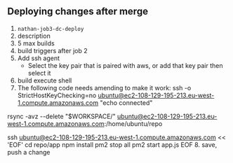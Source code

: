 ## Deploying changes after merge

1. `nathan-job3-dc-deploy`
2. description
3. 5 max builds
4. build triggers after job 2
5. Add ssh agent
   - Select the key pair that is paired with aws, or add that key pair then select it
6. build execute shell
7. The following code needs amending to make it work: ssh -o StrictHostKeyChecking=no ubuntu@ec2-108-129-195-213.eu-west-1.compute.amazonaws.com "echo connected"

rsync -avz --delete "$WORKSPACE/" ubuntu@ec2-108-129-195-213.eu-west-1.compute.amazonaws.com:/home/ubuntu/repo

ssh ubuntu@ec2-108-129-195-213.eu-west-1.compute.amazonaws.com << 'EOF'
	cd repo/app
    npm install
    pm2 stop all
    pm2 start app.js
EOF
8. save, push a change